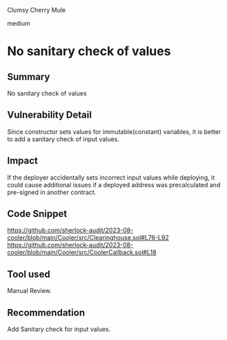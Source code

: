 Clumsy Cherry Mule

medium

# No sanitary check of values
## Summary

No sanitary check of values

## Vulnerability Detail

Since constructor sets values for immutable(constant) variables, it is better to add a sanitary check of input values. 

## Impact

If the deployer accidentally sets incorrect input values while deploying, it could cause additional issues if a deployed address was precalculated and pre-signed in another contract.


## Code Snippet

https://github.com/sherlock-audit/2023-08-cooler/blob/main/Cooler/src/Clearinghouse.sol#L76-L92
https://github.com/sherlock-audit/2023-08-cooler/blob/main/Cooler/src/CoolerCallback.sol#L18


## Tool used

Manual Review.

## Recommendation

Add Sanitary check for input values.